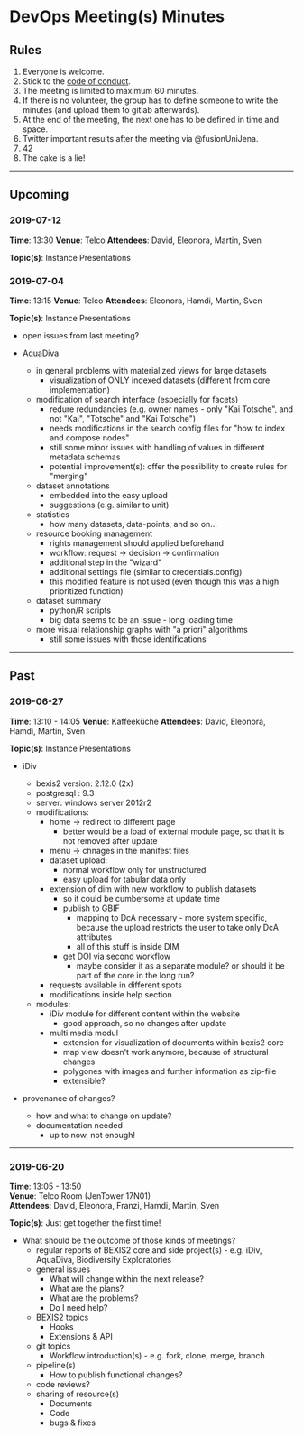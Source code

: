 # DevOps Meeting(s) Minutes

## Rules

1. Everyone is welcome.
2. Stick to the [code of conduct](http://berlincodeofconduct.org).
3. The meeting is limited to maximum 60 minutes.
4. If there is no volunteer, the group has to define someone to write the minutes (and upload them to gitlab afterwards).
5. At the end of the meeting, the next one has to be defined in time and space.
6. Twitter important results after the meeting via @fusionUniJena.
7. 42
8. The cake is a lie!

---

## Upcoming
### 2019-07-12

**Time**: 13:30
**Venue**: Telco
**Attendees**: David, Eleonora, Martin, Sven

**Topic(s)**: Instance Presentations


### 2019-07-04

**Time**: 13:15
**Venue**: Telco
**Attendees**: Eleonora, Hamdi, Martin, Sven

**Topic(s)**: Instance Presentations

* open issues from last meeting?

* AquaDiva
  * in general problems with materialized views for large datasets
    * visualization of ONLY indexed datasets (different from core implementation)
  * modification of search interface (especially for facets)
    * redure redundancies (e.g. owner names - only "Kai Totsche", and not "Kai", "Totsche" and "Kai Totsche")
    * needs modifications in the search config files for "how to index and compose nodes"
    * still some minor issues with handling of values in different metadata schemas
    * potential improvement(s): offer the possibility to create rules for "merging"
  * dataset annotations
    * embedded into the easy upload
    * suggestions (e.g. similar to unit)
  * statistics
    * how many datasets, data-points, and so on...
  * resource booking management
    * rights management should applied beforehand
    * workflow: request -> decision -> confirmation
    * additional step in the "wizard"
    * additional settings file (similar to credentials.config)
    * this modified feature is not used (even though this was a high prioritized function)
  * dataset summary
    * python/R scripts 
    * big data seems to be an issue - long loading time
  * more visual relationship graphs with "a priori" algorithms
    * still some issues with those identifications

---

## Past

### 2019-06-27

**Time**: 13:10 - 14:05
**Venue**: Kaffeeküche
**Attendees**: David, Eleonora, Hamdi, Martin, Sven

**Topic(s)**: Instance Presentations

* iDiv
  * bexis2 version: 2.12.0 (2x)
  * postgresql : 9.3
  * server: windows server 2012r2
  * modifications:
    * home -> redirect to different page
      * better would be a load of external module page, so that it is not removed after update
    * menu -> chnages in the manifest files
    * dataset upload:
      * normal workflow only for unstructured
      * easy upload for tabular data only
    * extension of dim with new workflow to publish datasets
      * so it could be cumbersome at update time
      * publish to GBIF
        * mapping to DcA necessary - more system specific, because the upload restricts the user to take only DcA attributes
        * all of this stuff is inside DIM
      * get DOI via second workflow
        * maybe consider it as a separate module? or should it be part of the core in the long run?
    * requests available in different spots
    * modifications inside help section
  * modules:
    * iDiv module for different content within the website
      * good approach, so no changes after update
    * multi media modul
      * extension for visualization of documents within bexis2 core
      * map view doesn't work anymore, because of structural changes
      * polygones with images and further information as zip-file
      * extensible?

* provenance of changes?
  * how and what to change on update?
  * documentation needed
    * up to now, not enough!

---

### 2019-06-20

**Time**: 13:05 - 13:50\
**Venue**: Telco Room (JenTower 17N01)\
**Attendees**: David, Eleonora, Franzi, Hamdi, Martin, Sven

**Topic(s)**: Just get together the first time!

* What should be the outcome of those kinds of meetings?
  * regular reports of BEXIS2 core and side project(s) - e.g. iDiv, AquaDiva, Biodiversity Exploratories
  * general issues
    * What will change within the next release?
    * What are the plans?
    * What are the problems?
    * Do I need help?
  * BEXIS2 topics
    * Hooks
    * Extensions & API
  * git topics
    * Workflow introduction(s) - e.g. fork, clone, merge, branch
  * pipeline(s)
    * How to publish functional changes?
  * code reviews?
  * sharing of resource(s)
    * Documents
    * Code
    * bugs & fixes

